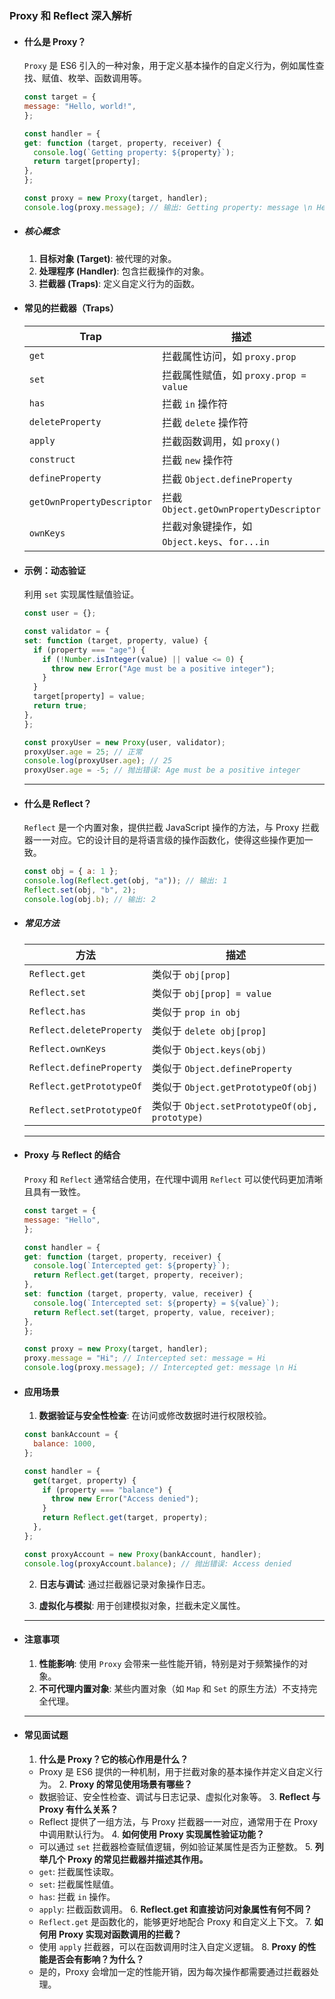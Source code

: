 ### Proxy 和 Reflect 深入解析
- #### 什么是 Proxy？
  
  `Proxy` 是 ES6 引入的一种对象，用于定义基本操作的自定义行为，例如属性查找、赋值、枚举、函数调用等。
  
  ```javascript
  const target = {
  message: "Hello, world!",
  };
  
  const handler = {
  get: function (target, property, receiver) {
    console.log(`Getting property: ${property}`);
    return target[property];
  },
  };
  
  const proxy = new Proxy(target, handler);
  console.log(proxy.message); // 输出: Getting property: message \n Hello, world!
  ```
- ##### 核心概念
  
  1. **目标对象 (Target)**: 被代理的对象。
  2. **处理程序 (Handler)**: 包含拦截操作的对象。
  3. **拦截器 (Traps)**: 定义自定义行为的函数。
- #### 常见的拦截器（Traps）
  
  
  | Trap                       | 描述                                         |
  | -------------------------- | -------------------------------------------- |
  | `get`                      | 拦截属性访问，如 `proxy.prop`                |
  | `set`                      | 拦截属性赋值，如 `proxy.prop = value`        |
  | `has`                      | 拦截 `in` 操作符                             |
  | `deleteProperty`           | 拦截 `delete` 操作符                         |
  | `apply`                    | 拦截函数调用，如 `proxy()`                   |
  | `construct`                | 拦截 `new` 操作符                            |
  | `defineProperty`           | 拦截 `Object.defineProperty`                 |
  | `getOwnPropertyDescriptor` | 拦截 `Object.getOwnPropertyDescriptor`       |
  | `ownKeys`                  | 拦截对象键操作，如 `Object.keys`、`for...in` |
- #### 示例：动态验证
  
  利用 `set` 实现属性赋值验证。
  
  ```javascript
  const user = {};
  
  const validator = {
  set: function (target, property, value) {
    if (property === "age") {
      if (!Number.isInteger(value) || value <= 0) {
        throw new Error("Age must be a positive integer");
      }
    }
    target[property] = value;
    return true;
  },
  };
  
  const proxyUser = new Proxy(user, validator);
  proxyUser.age = 25; // 正常
  console.log(proxyUser.age); // 25
  proxyUser.age = -5; // 抛出错误: Age must be a positive integer
  ```
  
  ------
- #### 什么是 Reflect？
  
  `Reflect` 是一个内置对象，提供拦截 JavaScript 操作的方法，与 Proxy 拦截器一一对应。它的设计目的是将语言级的操作函数化，使得这些操作更加一致。
  
  ```javascript
  const obj = { a: 1 };
  console.log(Reflect.get(obj, "a")); // 输出: 1
  Reflect.set(obj, "b", 2);
  console.log(obj.b); // 输出: 2
  ```
- ##### 常见方法
  
  | 方法                     | 描述                                           |
  | ------------------------ | ---------------------------------------------- |
  | `Reflect.get`            | 类似于 `obj[prop]`                             |
  | `Reflect.set`            | 类似于 `obj[prop] = value`                     |
  | `Reflect.has`            | 类似于 `prop in obj`                           |
  | `Reflect.deleteProperty` | 类似于 `delete obj[prop]`                      |
  | `Reflect.ownKeys`        | 类似于 `Object.keys(obj)`                      |
  | `Reflect.defineProperty` | 类似于 `Object.defineProperty`                 |
  | `Reflect.getPrototypeOf` | 类似于 `Object.getPrototypeOf(obj)`            |
  | `Reflect.setPrototypeOf` | 类似于 `Object.setPrototypeOf(obj, prototype)` |
  
  ------
- #### Proxy 与 Reflect 的结合
  
  `Proxy` 和 `Reflect` 通常结合使用，在代理中调用 `Reflect` 可以使代码更加清晰且具有一致性。
  
  
  ```javascript
  const target = {
  message: "Hello",
  };
  
  const handler = {
  get: function (target, property, receiver) {
    console.log(`Intercepted get: ${property}`);
    return Reflect.get(target, property, receiver);
  },
  set: function (target, property, value, receiver) {
    console.log(`Intercepted set: ${property} = ${value}`);
    return Reflect.set(target, property, value, receiver);
  },
  };
  
  const proxy = new Proxy(target, handler);
  proxy.message = "Hi"; // Intercepted set: message = Hi
  console.log(proxy.message); // Intercepted get: message \n Hi
  ```
- #### 应用场景
  
  1. **数据验证与安全性检查**: 在访问或修改数据时进行权限校验。
  
  
   ```javascript
   const bankAccount = {
     balance: 1000,
   };
   
   const handler = {
     get(target, property) {
       if (property === "balance") {
         throw new Error("Access denied");
       }
       return Reflect.get(target, property);
     },
   };
   
   const proxyAccount = new Proxy(bankAccount, handler);
   console.log(proxyAccount.balance); // 抛出错误: Access denied
   ```
  
  
  2. **日志与调试**: 通过拦截器记录对象操作日志。
  
  3. **虚拟化与模拟**: 用于创建模拟对象，拦截未定义属性。
  
  ------
- #### 注意事项
  
  1. **性能影响**: 使用 `Proxy` 会带来一些性能开销，特别是对于频繁操作的对象。
  2. **不可代理内置对象**: 某些内置对象（如 `Map` 和 `Set` 的原生方法）不支持完全代理。
  
  ------
- #### 常见面试题
  
  1. **什么是 Proxy？它的核心作用是什么？**
	- Proxy 是 ES6 提供的一种机制，用于拦截对象的基本操作并定义自定义行为。
	  2. **Proxy 的常见使用场景有哪些？**
	- 数据验证、安全性检查、调试与日志记录、虚拟化对象等。
	  3. **Reflect 与 Proxy 有什么关系？**
	- Reflect 提供了一组方法，与 Proxy 拦截器一一对应，通常用于在 Proxy 中调用默认行为。
	  4. **如何使用 Proxy 实现属性验证功能？**
	- 可以通过 `set` 拦截器检查赋值逻辑，例如验证某属性是否为正整数。
	  5. **列举几个 Proxy 的常见拦截器并描述其作用。**
	- `get`: 拦截属性读取。
	- `set`: 拦截属性赋值。
	- `has`: 拦截 `in` 操作。
	- `apply`: 拦截函数调用。
	  6. **Reflect.get 和直接访问对象属性有何不同？**
	- `Reflect.get` 是函数化的，能够更好地配合 Proxy 和自定义上下文。
	  7. **如何用 Proxy 实现对函数调用的拦截？**
	- 使用 `apply` 拦截器，可以在函数调用时注入自定义逻辑。
	  8. **Proxy 的性能是否会有影响？为什么？**
	- 是的，Proxy 会增加一定的性能开销，因为每次操作都需要通过拦截器处理。
